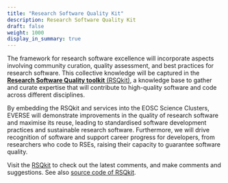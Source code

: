 ```yaml
---
title: "Research Software Quality Kit"
description: Research Software Quality Kit
draft: false 
weight: 1000
display_in_summary: true
---
```


The framework for research software excellence will incorporate aspects involving community curation, quality assessment, and best practices for research software. This collective knowledge will be captured in the [**Research Software Quality toolkit** (RSQkit)](https://everse.software/RSQKit/), a knowledge base to gather and curate expertise that will contribute to high-quality software and code across different disciplines.

By embedding the RSQkit and services into the EOSC Science Clusters, EVERSE will demonstrate improvements in the quality of research software and maximise its reuse, leading to standardised software development practices and sustainable research software. Furthermore, we will drive recognition of software and support career progress for developers, from researchers who code to RSEs, raising their capacity to guarantee software quality.

Visit the [RSQkit](https://everse.software/RSQKit/) to check out the latest comments, and make comments and suggestions. See also [source code of RSQkit](https://github.com/EVERSE-ResearchSoftware/RSQKit).
